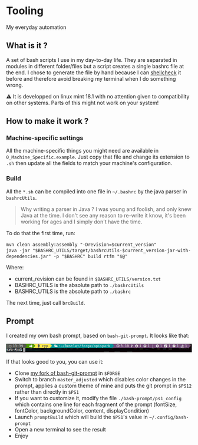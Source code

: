 # Tooling
My everyday automation

## What is it ?

A set of bash scripts I use in my day-to-day life. They are separated in modules in different folder/files but a script creates a single bashrc file at the end. 
I chose to generate the file by hand because I can [shellcheck](https://www.shellcheck.net/) it before and therefore avoid breaking my terminal when I do something wrong.

:warning: It is developped on linux mint 18.1 with no attention given to compatibility on other systems. Parts of this might not work on your system!

## How to make it work ?

### Machine-specific settings

All the machine-specific things you might need are available in `0_Machine_Specific.example`. 
Just copy that file and change its extension to `.sh` then update all the fields to match your machine's configuration.

### Build

All the `*.sh` can be compiled into one file in `~/.bashrc` by the java parser in `bashrcUtils`. 

> Why writing a parser in Java ? I was young and foolish, and only knew Java at the time. I don't see any reason to re-write it know, it's been working for ages and I simply don't have the time.

To do that the first time, run:

```shell
mvn clean assembly:assembly "-Drevision=$current_version"
java -jar "$BASHRC_UTILS/target/bashrcUtils-$current_version-jar-with-dependencies.jar" -p "$BASHRC" build rtfm "$@"
``` 

Where:
- current_revision can be found in `$BASHRC_UTILS/version.txt`
- BASHRC_UTILS is the absolute path to `./bashrcUtils`
- BASHRC_UTILS is the absolute path to `./bashrc`

The next time, just call `brcBuild`.

## Prompt

I created my own bash prompt, based on `bash-git-prompt`. It looks like that:

![prompt](https://github.com/quilicicf/Tooling/raw/master/bash-prompt/wow.png)

If that looks good to you, you can use it: 

- Clone [my fork of bash-git-prompt](https://github.com/quilicicf/bash-git-prompt) in `$FORGE`
- Switch to branch `master_adjusted` which disables color changes in the prompt, applies a custom theme of mine and puts the git prompt in `$PS12` rather than directly in `$PS1`
- If you want to customize it, modify the file `./bash-prompt/ps1_config` which contains one line for each fragment of the prompt (fontSize, fontColor, backgroundColor, content, displayCondition)
- Launch `promptBuild` which will build the `$PS1`'s value in `~/.config/bash-prompt`
- Open a new terminal to see the result
- Enjoy
